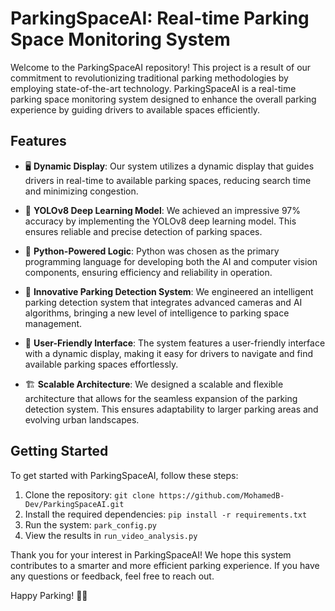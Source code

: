 # ParkingSpaceAI: Real-time Parking Space Monitoring System

Welcome to the ParkingSpaceAI repository! This project is a result of our commitment to revolutionizing traditional parking methodologies by employing state-of-the-art technology. ParkingSpaceAI is a real-time parking space monitoring system designed to enhance the overall parking experience by guiding drivers to available spaces efficiently.

## Features

- 🖥️ **Dynamic Display**: Our system utilizes a dynamic display that guides drivers in real-time to available parking spaces, reducing search time and minimizing congestion.

- 🧠 **YOLOv8 Deep Learning Model**: We achieved an impressive 97% accuracy by implementing the YOLOv8 deep learning model. This ensures reliable and precise detection of parking spaces.

- 🐍 **Python-Powered Logic**: Python was chosen as the primary programming language for developing both the AI and computer vision components, ensuring efficiency and reliability in operation.

- 🚀 **Innovative Parking Detection System**: We engineered an intelligent parking detection system that integrates advanced cameras and AI algorithms, bringing a new level of intelligence to parking space management.

- 🚗 **User-Friendly Interface**: The system features a user-friendly interface with a dynamic display, making it easy for drivers to navigate and find available parking spaces effortlessly.

- 🏗️ **Scalable Architecture**: We designed a scalable and flexible architecture that allows for the seamless expansion of the parking detection system. This ensures adaptability to larger parking areas and evolving urban landscapes.

## Getting Started

To get started with ParkingSpaceAI, follow these steps:

1. Clone the repository: `git clone https://github.com/MohamedB-Dev/ParkingSpaceAI.git`
2. Install the required dependencies: `pip install -r requirements.txt`
3. Run the system: `park_config.py`
4. View the results in `run_video_analysis.py`

Thank you for your interest in ParkingSpaceAI! We hope this system contributes to a smarter and more efficient parking experience. If you have any questions or feedback, feel free to reach out.

Happy Parking! 🚗✨
